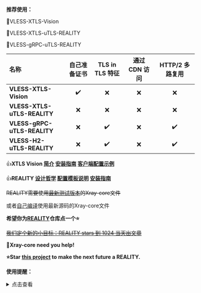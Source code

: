 **推荐使用：** 

:rocket:VLESS-XTLS-Vision

:rocket:VLESS-XTLS-uTLS-REALITY

:rocket:VLESS-gRPC-uTLS-REALITY

| 名称 | 自己准备证书 | TLS in TLS 特征 | 通过 CDN 访问 | HTTP/2 多路复用 |
| :--- | :---: | :---: | :---: | :---: |
| **VLESS-XTLS-Vision** | :heavy_check_mark: | :x: | :x: | :x: |
| **VLESS-XTLS-uTLS-REALITY** | :x: | :x: | :x: | :x: |
| **VLESS-gRPC-uTLS-REALITY** | :x: | :heavy_check_mark: | :x: | :heavy_check_mark: |
| **VLESS-H2-uTLS-REALITY** | :x: | :heavy_check_mark: | :x: | :heavy_check_mark: |

:+1:**XTLS Vision [简介](https://github.com/XTLS/Xray-core/discussions/1295) [安装指南](https://github.com/chika0801/Xray-install) [客户端配置示例](https://github.com/chika0801/Xray-install/blob/main/README.md#%E5%AE%A2%E6%88%B7%E7%AB%AF%E9%85%8D%E7%BD%AE%E7%A4%BA%E4%BE%8B)**


:+1:**REALITY [设计哲学](https://github.com/XTLS/Xray-core/issues/1689#issuecomment-1439447009) [配置模板说明](https://github.com/XTLS/REALITY#readme) [安装指南](https://github.com/chika0801/Xray-install/blob/main/REALITY.md)**

~~REALITY需要使用[最新测试版本](https://github.com/XTLS/Xray-core/actions/workflows/release.yml)的Xray-core文件~~

或者[自己编译](https://github.com/chika0801/Xray-install/blob/main/compile_Xray-core.md)使用最新源码的Xray-core文件

**希望你为[REALITY](https://github.com/XTLS/REALITY)仓库点一个:star:**

~~[我们定个新的小目标：REALITY stars 到 1024 当天出文章](https://github.com/XTLS/Xray-core/issues/1679#issuecomment-1436520973)~~

:eyes:**Xray-core need you help!**

**:star:Star [this project](https://github.com/XTLS/REALITY) to make the next future a REALITY.**

**使用提醒：** 

<details><summary>点击查看</summary><br>

:exclamation::exclamation::exclamation:

相对于 XTLS Vision 的使用基数，目前几乎没有收到 **配置正确** 的 Vision 被封端口的报告，**配置正确** 指的是：

1. 服务端使用合理的端口，禁回国流量
2. 只配置 XTLS Vision，不兼容普通 TLS 代理
3. 回落到网页，不回落/分流到其它代理协议
4. 客户端启用 uTLS（fingerprint） [#1.1](https://github.com/XTLS/Xray-core/issues/1544#issuecomment-1399194727)

---

首先，如果你特别不想被封，**请先选择一个干净的 IP**，并按照 **配置正确** 去搭建、使用 XTLS Vision。

**但是，即使你这样做了，也无法保证 100% 不被封**。自去年底始，很多人的未知流量秒封 IP，TLS in TLS 流量隔天封端口。XTLS Vision 不是未知流量，且完整处理了 TLS in TLS 特征，目前看来效果显著。**但这并不意味着，用 XTLS Vision 可以 100% 不被封，认识到这一点是非常、非常重要的，不要自己偶然被封就大惊小怪**。

**因为除了协议本身，还有很多角度能封你**。以 IP 为例，你无法保证 IP 真的干净，无法避免被邻居波及，无法避免整个 IP 段被重点拉清单。也有可能某些地区的 GFW 有独特的标准，比如某个 IP 只有寥寥数人访问连却能跑那么多流量，封。**如果你的 XTLS Vision 被封了，但没有出现去年底 TLS 那样的大规模被封报告，我真心建议你换端口、换 IP、换服务商依次试一遍**。 [#1.2](https://github.com/XTLS/Xray-core/issues/1544#issuecomment-1402118517)

---

如果你之前用了其它协议导致 TCP/443 端口被封，**Vision 并没有“解封已经被封的端口”的能力**，换个 IP 或端口 [#1.3](https://github.com/XTLS/Xray-core/issues/1670#issuecomment-1436240888)

:exclamation::exclamation::exclamation:

看来好多人还不知道代码里 Vision 只支持纯净入站或另一个 Vision 入站，~~当然要改也是不难的~~ [#2.1](https://github.com/XTLS/Xray-core/issues/1612#issuecomment-1418829266)

---
  
其实我早就看到了这个问题 [#1500](https://github.com/XTLS/Xray-core/issues/1500) ，~~只是不想改~~

因为根据历史，机场会用 SS 或 VMess 中转 XTLS 出墙，XTLS 把苦力活全干了，还给 GFW 喂了大量数据，却对社区没有任何帮助
我觉得这样并不好，所以我不会去改它，当然 PR is acceptable [#2.2](https://github.com/XTLS/Xray-core/issues/1612#issuecomment-1418880212)

:exclamation::exclamation::exclamation:

现在可以直接配置 REALITY H2 服务端，实测 N 个请求只开一条 H2，延迟超低，纵享丝滑。"flow" 为空，"network" 改为 "h2" 即可。

另一种方式是配置 REALITY VLESS 回落至 H2C，它可以与 Vision 共存，但暂不建议。H2 自带 MUX，理论上也可以减轻 TLS in TLS 特征，是否有效仍需实测。~~但若目标域名在白名单内，可能测不出区别。~~ [#3.1](https://t.me/projectXtls/57)

---

与 VLESS 回落功能无关，我看了下群，都什么理解啊，主动探测连 REALITY 那关都过不去，还轮得到 VLESS 回落？

用了 REALITY，VLESS 的回落就不是给你回落到网站用的，是给 Vision 与 H2 / gRPC 同端口共存用的。 [#3.2](https://github.com/XTLS/Xray-core/issues/1769#issuecomment-1464820362)

---

REALITY 是 TLSv1.3，VLESS 有回落很正常，默认回落到 H2C 或 gRPC 就能共存了，~~但这俩协议不一定不封端口，风险自负~~

~~其实我有个猜想，就是对于白名单网站，可能现在 GFW 并不分析流量模型，所以测不出来封不封端口~~ [#3.3](https://github.com/XTLS/Xray-core/issues/1769#issuecomment-1464821647)

---

gun（gRPC）最初就是 @DuckSoft 看到 CloudFlare 支持 gRPC 回源后写的，不是“gRPC后来也发展到过CDN”。

REALITY 不能过免费 CDN，故 gRPC 与 H2 区别不大，由于 gRPC 是 over H2，**直接用 H2 相对省一点点**。
REALITY 支持 gRPC 是顺手写的，just for fun，~~毕竟相比于 H2 大家更喜欢 gRPC，多 padding 一点可能还是好事？~~

你可以看到 Xray-core 内 REALITY 的第一个 commit 就有 REALITY H2 客户端支持，本来是没打算支持 gRPC 的。
~~但是 REALITY WS 就算了吧，这个组合属实没有必要。~~ [#3.4](https://github.com/XTLS/Xray-core/discussions/1719#discussioncomment-5138312)

:exclamation::exclamation::exclamation:

关于机场，说实话，我对机场落地这类技术，持保留态度。

从去年底乃至这些年的经验来看，**很多时候，GFW 的封锁策略优先讲究一个最多人用、最大收益，而不是你协议特征明不明显。**
TLS 类一疯狂，指纹和 TLS in TLS 检测就被重点安排上了，反而是小众的 UDP 类没有被针对、还可以用。
要说特征，其实混淆后的 UDP 包一眼假，检测起来比 TLS 类更容易，只是机场已经遍地 TLS 类，而 UDP 类还是自建居多。

那谁会成为靶子就很明显了，这也好理解，**假如你是 GFW 的供应商，最后交差个 FQ 封锁率才百分之几的东西，不太合适吧。**
肯定先找用的人多的下手，也就是机场喜欢用的那些什么 SS / VMess，什么 Trojan，针对研究，一封一片，效果拔群。

~~所以~~ [#4.1](https://github.com/XTLS/Xray-core/issues/1767#issuecomment-1464882669)

---

开混淆可以暂时解决“没有真正的 h3 server 而露馅”的问题，但是带来了另一个问题，**即变成了全随机数，它本身就是更明显的特征**

以前对于 SS 这类“全随机数是不是最大的特征”还有过争议，现在已经没有悬念了，**GFW 直接封了目标 IP 也不会有什么附带伤害**

根据目前的反馈，暂时只有部分地区的 GFW 把该策略应用到了 UDP，且暂时只是封端口，~~但是一旦机场大规模上，就~~ [#4.2](https://github.com/XTLS/Xray-core/issues/1767#issuecomment-1465101806)

:exclamation::exclamation::exclamation:

不稀罕，你不说我差点忘了，去年我有个套 CF 的 WSS 遇到了不断升级的“智能墙”：

- 最初，WSS 被精准阻断（网站能上），研究发现用 [Browser Dialer](https://github.com/XTLS/Xray-core/pull/421) 就能解决，所以是 Golang WSS 指纹被针对了。
- 不久后，又被精准阻断，**研究发现若一段时间内用浏览器打开过网页，WSS 才能用，加个自动请求解决了。**
- 最后，众所周知，TLS in TLS 检测被部署了，CF 节点倒没被直接封端口，但即时丢包干扰更恶心，相信不少人都深有体会。 [#5.1](https://github.com/XTLS/Xray-core/issues/1750#issuecomment-1459340564)

---

顺便，我说一下 WSS 代理为什么能被精准识别：

- **指纹：即使开了伪装，它发的 ALPN 始终为** `http/1.1~`，**一眼 WSS，实际上无法做到我们想要的“藏木于林”，只会裸送人头。**
- 握手：WSS 内层的 WS 要多握手一次，时序特征非常独特。其实开 [early data](https://github.com/XTLS/Xray-core/pull/375) 可以缓解，若不得不用 WSS，建议 `?ed=2048`
- TLS in TLS：这是 TLS 代理普遍存在的特征，需要针对性处理。多路复用可以缓解内层 TLS 握手特征，但却加重了“加密套娃”的特征，参考 [**XTLS Vision, TLS in TLS, to the star and beyond**](https://github.com/XTLS/Xray-core/discussions/1295) #1295 第二大段，所以目前 XTLS Vision 是较优解法。

**所以我现在的建议是：不要用 WSS，并且它应当被列为 deprecated**。套 CDN 有 gRPC，直连有 N 种姿势，已无任何必要用 WSS。 [#5.2](https://github.com/XTLS/Xray-core/issues/1750#issuecomment-1459469821)

:exclamation::exclamation::exclamation:

对于这一点，我建议大家修改一下 policy 的 handshake 和 connIdle 等，不要用默认值，不然特征太明显

~~中间人多收集些数据，分析出握手 60 秒超时 + 连接 300 秒超时，这不是 *ray 还能是~~啥 [#6.1](https://github.com/XTLS/Xray-core/issues/1511#issuecomment-1376887076)

---

回落当然是必要的，尤其是现在我们大规模用 uTLS 模仿浏览器指纹，GFW 一个探测，没网页的话岂不是一眼假？

服务端指纹特征是一个值得解决的问题。 [#6.2](https://github.com/XTLS/Xray-core/issues/1511#issuecomment-1382042986)

</details>
